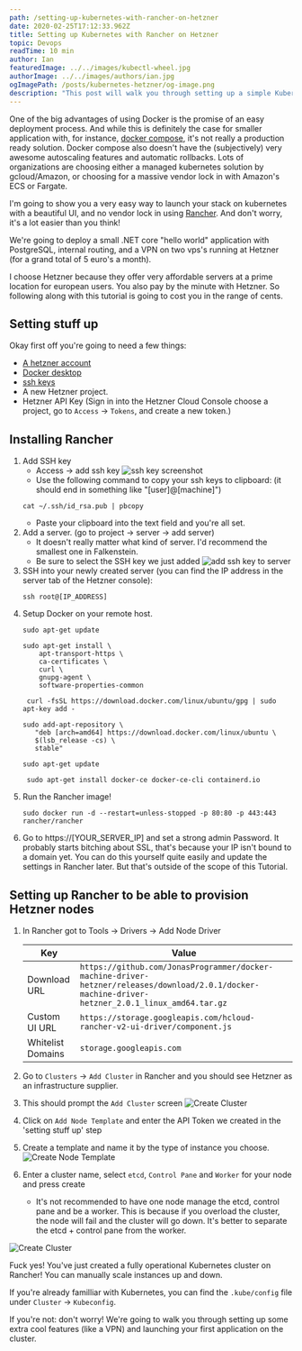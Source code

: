 ```yaml
---
path: /setting-up-kubernetes-with-rancher-on-hetzner
date: 2020-02-25T17:12:33.962Z
title: Setting up Kubernetes with Rancher on Hetzner
topic: Devops
readTime: 10 min
author: Ian
featuredImage: ../../images/kubectl-wheel.jpg
authorImage: ../../images/authors/ian.jpg
ogImagePath: /posts/kubernetes-hetzner/og-image.png
description: "This post will walk you through setting up a simple Kubernetes cluster on Hetzner Cloud with Rancher."
---
```

One of the big advantages of using Docker is the promise of an easy deployment process. And while this is definitely
 the case for smaller application with, for instance, [docker compose](), it's not really a production ready solution.
 Docker compose also doesn't have the (subjectively) very awesome autoscaling features and automatic rollbacks.
 Lots of organizations are choosing either a managed kubernetes solution by gcloud/Amazon, or choosing for a massive 
 vendor lock in with Amazon's ECS or Fargate. 

I'm going to show you a very easy way to launch your stack on kubernetes with a beautiful UI, and no vendor lock in 
using [Rancher](). And don't worry, it's a lot easier than you think!

We're going to deploy a small .NET core "hello world" application with PostgreSQL, internal routing, and a VPN on two 
vps's running at Hetzner (for a grand total of 5 euro's a month). 

I choose Hetzner because they offer very affordable servers at a prime location for european users. 
You also pay by the minute with Hetzner. So following along with this tutorial is going to cost you in the range of cents.

## Setting stuff up
Okay first off you're going to need a few things:

* [A hetzner account](https://accounts.hetzner.com/signUp)
* [Docker desktop](https://docs.docker.com/docker-for-mac/)
* [ssh keys](https://www.digitalocean.com/docs/droplets/how-to/add-ssh-keys/create-with-openssh/)
* A new Hetzner project.
* Hetzner API Key (Sign in into the Hetzner Cloud Console choose a project, go to `Access` → `Tokens`, and create a new token.)

## Installing Rancher

1. Add SSH key 
    * Access → add ssh key
    ![ssh key screenshot](/posts/kubernetes-hetzner/images/create-ssh-key.png "Screenshot ssh key")
    * Use the following command to copy your ssh keys to clipboard: (it should end in something like "[user]@[machine]")
    ```shell script
    cat ~/.ssh/id_rsa.pub | pbcopy
   ```
   * Paste your clipboard into the text field and you're all set.
2. Add a server. (go to project → server → add server)
    * It doesn't really matter what kind of server. I'd recommend the smallest one in Falkenstein. 
    * Be sure to select the SSH key we just added 
    ![add ssh key to server](/posts/kubernetes-hetzner/images/add-ssh-key-to-server.png "Add ssh key to server")
3. SSH into your newly created server (you can find the IP address in the server tab of the Hetzner console):
      ```shell script
    ssh root@[IP_ADDRESS]
    ```
4. Setup Docker on your remote host. 
    ```shell script
    sudo apt-get update
    ```
   ```shell script
   sudo apt-get install \
       apt-transport-https \
       ca-certificates \
       curl \
       gnupg-agent \
       software-properties-common
   ```
   ```shell script
    curl -fsSL https://download.docker.com/linux/ubuntu/gpg | sudo apt-key add -
   ```
   ```shell script
   sudo add-apt-repository \
      "deb [arch=amd64] https://download.docker.com/linux/ubuntu \
      $(lsb_release -cs) \
      stable"
   ```
   ```shell script
   sudo apt-get update
   ```
   ```shell script
    sudo apt-get install docker-ce docker-ce-cli containerd.io
    ```
5. Run the Rancher image!
    ```shell script
    sudo docker run -d --restart=unless-stopped -p 80:80 -p 443:443 rancher/rancher
    ```
6. Go to https://[YOUR_SERVER_IP] and set a strong admin Password. It probably starts bitching about SSL, 
that's because your IP isn't bound to a domain yet. You can do this yourself quite easily and update the 
settings in Rancher later. But that's outside of the scope of this Tutorial.

## Setting up Rancher to be able to provision Hetzner nodes
1. In Rancher got to Tools → Drivers → Add Node Driver
    
    | Key        | Value |
    | ------------- |-------------|
    | Download URL   | ```https://github.com/JonasProgrammer/docker-machine-driver-hetzner/releases/download/2.0.1/docker-machine-driver-hetzner_2.0.1_linux_amd64.tar.gz``` |
    |Custom UI URL      | ```https://storage.googleapis.com/hcloud-rancher-v2-ui-driver/component.js``` |
    | Whitelist Domains|```storage.googleapis.com```  |
    
2. Go to `Clusters` → `Add Cluster` in Rancher and you should see Hetzner as an infrastructure supplier.
3. This should prompt the `Add Cluster` screen
    ![Create Cluster](/posts/kubernetes-hetzner/images/rancher-create-cluster.png "Create Cluster")
4. Click on `Add Node Template` and enter the API Token we created in the 'setting stuff up' step
5. Create a template and name it by the type of instance you choose.
    ![Create Node Template](/posts/kubernetes-hetzner/images/create-node-template.png "Create Node Template")
6. Enter a cluster name, select `etcd`, `Control Pane` and `Worker` for your node and press create
    * It's not recommended to have one node manage the etcd, control pane and be a worker. This is because if you 
     overload the cluster, the node will fail and the cluster will go down. It's better to separate the etcd + control pane 
     from the worker.

 ![Create Cluster](/posts/kubernetes-hetzner/images/create-cluster.png "Create Node Template")
 
Fuck yes! You've just created a fully operational Kubernetes cluster on Rancher! You can manually scale instances 
up and down. 

If you're already familliar with Kubernetes, you can find the `.kube/config` file under `Cluster` → `Kubeconfig`. 

If you're not: don't worry! We're going to walk you through setting up some extra cool features (like a VPN) and
 launching your first application on the cluster. 
 